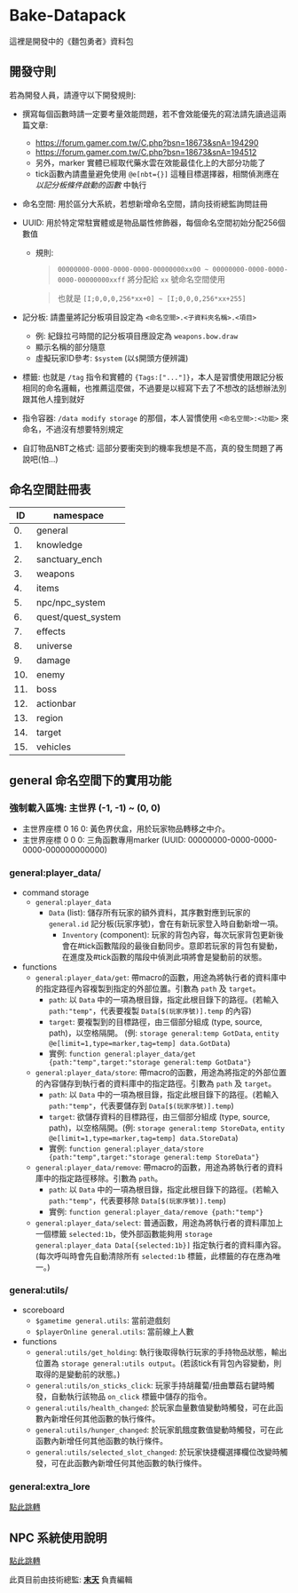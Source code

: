 # Bake-Datapack

這裡是開發中的《麵包勇者》資料包

## 開發守則

若為開發人員，請遵守以下開發規則:

* 撰寫每個函數時請一定要考量效能問題，若不會效能優先的寫法請先讀過這兩篇文章:
  * https://forum.gamer.com.tw/C.php?bsn=18673&snA=194290
  * https://forum.gamer.com.tw/C.php?bsn=18673&snA=194512
  * 另外，marker 實體已經取代藥水雲在效能最佳化上的大部分功能了
  * tick函數內請盡量避免使用 `@e[nbt={}]` 這種目標選擇器，相關偵測應在 _以記分板條件啟動的函數_ 中執行 
  
* 命名空間: 用於區分大系統，若想新增命名空間，請向技術總監詢問註冊

* UUID: 用於特定常駐實體或是物品屬性修飾器，每個命名空間初始分配256個數值
  * 規則:
    > `00000000-0000-0000-0000-00000000xx00 ~ 00000000-0000-0000-0000-00000000xxff` 將分配給 `xx` 號命名空間使用

    > 也就是 `[I;0,0,0,256*xx+0] ~ [I;0,0,0,256*xx+255]`

* 記分板: 請盡量將記分板項目設定為 `<命名空間>.<子資料夾名稱>.<項目>`

  * 例: 紀錄拉弓時間的記分板項目應設定為 `weapons.bow.draw`
  * 顯示名稱的部分隨意
  * 虛擬玩家ID參考: `$system` (以`$`開頭方便辨識)
 
* 標籤: 也就是 `/tag` 指令和實體的 `{Tags:["..."]}`，本人是習慣使用跟記分板相同的命名邏輯，也推薦這麼做，不過要是以經寫下去了不想改的話想辦法別跟其他人撞到就好

* 指令容器: `/data modify storage` 的那個，本人習慣使用 `<命名空間>:<功能>` 來命名，不過沒有想要特別規定

* 自訂物品NBT之格式: 這部分要衝突到的機率我想是不高，真的發生問題了再說吧(怕...)

## 命名空間註冊表
|ID |namespace          |
|---|-------------------|
|0. |general            |
|1. |knowledge          |
|2. |sanctuary_ench     |
|3. |weapons            |
|4. |items              |
|5. |npc/npc_system     |
|6. |quest/quest_system |
|7. |effects            |
|8. |universe           |
|9. |damage             |
|10.|enemy              |
|11.|boss               |
|12.|actionbar          |
|13.|region             |
|14.|target             |
|15.|vehicles           |

## general 命名空間下的實用功能

### 強制載入區塊: 主世界 (-1, -1) ~ (0, 0)
* 主世界座標 0 16 0: 黃色界伏盒，用於玩家物品轉移之中介。
* 主世界座標 0 0 0: 三角函數專用marker (UUID: 00000000-0000-0000-0000-000000000000)

### general:player_data/
* command storage
  * `general:player_data`
    * `Data` (list): 儲存所有玩家的額外資料，其序數對應到玩家的 `general.id` 記分板(玩家序號)，會在有新玩家登入時自動新增一項。
      * `Inventory` (component): 玩家的背包內容，每次玩家背包更新後會在#tick函數階段的最後自動同步。意即若玩家的背包有變動，在進度及#tick函數的階段中偵測此項將會是變動前的狀態。
* functions
  * `general:player_data/get`: 帶macro的函數，用途為將執行者的資料庫中的指定路徑內容複製到指定的外部位置。引數為 `path` 及 `target`。
    * `path`: 以 `Data` 中的一項為根目錄，指定此根目錄下的路徑。(若輸入 `path:"temp"`，代表要複製 `Data[$(玩家序號)].temp` 的內容)
    * `target`: 要複製到的目標路徑，由三個部分組成 (type, source, path)，以空格隔開。 (例: `storage general:temp GotData`, `entity @e[limit=1,type=marker,tag=temp] data.GotData`)
    * 實例: `function general:player_data/get {path:"temp",target:"storage general:temp GotData"}`
  * `general:player_data/store`: 帶macro的函數，用途為將指定的外部位置的內容儲存到執行者的資料庫中的指定路徑。引數為 `path` 及 `target`。
    * `path`: 以 `Data` 中的一項為根目錄，指定此根目錄下的路徑。(若輸入 `path:"temp"`，代表要儲存到 `Data[$(玩家序號)].temp`)
    * `target`: 欲儲存資料的目標路徑，由三個部分組成 (type, source, path)，以空格隔開。(例: `storage general:temp StoreData`, `entity @e[limit=1,type=marker,tag=temp] data.StoreData`)
    * 實例: `function general:player_data/store {path:"temp",target:"storage general:temp StoreData"}`
  * `general:player_data/remove`: 帶macro的函數，用途為將執行者的資料庫中的指定路徑移除。引數為 `path`。
    * `path`: 以 `Data` 中的一項為根目錄，指定此根目錄下的路徑。(若輸入 `path:"temp"`，代表要移除 `Data[$(玩家序號)].temp`)
    * 實例: `function general:player_data/remove {path:"temp"}`
  * `general:player_data/select`: 普通函數，用途為將執行者的資料庫加上一個標籤 `selected:1b`，使外部函數能夠用 `storage general:player_data Data[{selected:1b}]` 指定執行者的資料庫內容。(每次呼叫時會先自動清除所有 `selected:1b` 標籤，此標籤的存在應為唯一。)

### general:utils/
* scoreboard
  * `$gametime general.utils`: 當前遊戲刻
  * `$playerOnline general.utils`: 當前線上人數
* functions
  * `general:utils/get_holding`: 執行後取得執行玩家的手持物品狀態，輸出位置為 `storage general:utils output`。(若該tick有背包內容變動，則取得的是變動前的狀態。)
  * `general:utils/on_sticks_click`: 玩家手持胡蘿蔔/扭曲蕈菇右鍵時觸發，自動執行該物品 `on_click` 標籤中儲存的指令。
  * `general:utils/health_changed`: 於玩家血量數值變動時觸發，可在此函數內新增任何其他函數的執行條件。
  * `general:utils/hunger_changed`: 於玩家飢餓度數值變動時觸發，可在此函數內新增任何其他函數的執行條件。
  * `general:utils/selected_slot_changed`: 於玩家快捷欄選擇欄位改變時觸發，可在此函數內新增任何其他函數的執行條件。

### general:extra_lore
[點此跳轉](data/general/functions/extra_lore/README.md)

## NPC 系統使用說明
[點此跳轉](data/npc/README.md)

此頁目前由技術總監: [__末天__](https://github.com/muotian) 負責編輯
